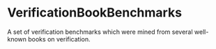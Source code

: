 # VerificationBookBenchmarks
A set of verification benchmarks which were mined from several well-known books on verification.
